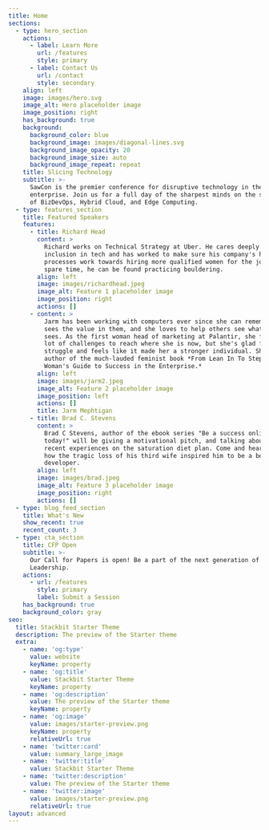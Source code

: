 ```yaml
---
title: Home
sections:
  - type: hero_section
    actions:
      - label: Learn More
        url: /features
        style: primary
      - label: Contact Us
        url: /contact
        style: secondary
    align: left
    image: images/hero.svg
    image_alt: Hero placeholder image
    image_position: right
    has_background: true
    background:
      background_color: blue
      background_image: images/diagonal-lines.svg
      background_image_opacity: 20
      background_image_size: auto
      background_image_repeat: repeat
    title: Slicing Technology
    subtitle: >-
      SawCon is the premier conference for disruptive technology in the
      enterprise. Join us for a full day of the sharpest minds on the subjects
      of BizDevOps, Hybrid Cloud, and Edge Computing.
  - type: features_section
    title: Featured Speakers
    features:
      - title: Richard Head
        content: >
          Richard works on Technical Strategy at Uber. He cares deeply about
          inclusion in tech and has worked to make sure his company's hiring
          processes work towards hiring more qualified women for the job. In his
          spare time, he can be found practicing bouldering.
        align: left
        image: images/richardhead.jpeg
        image_alt: Feature 1 placeholder image
        image_position: right
        actions: []
      - content: >
          Jarm has been working with computers ever since she can remember. She
          sees the value in them, and she loves to help others see what she
          sees. As the first woman head of marketing at Palantir, she faced a
          lot of challenges to reach where she is now, but she's glad for the
          struggle and feels like it made her a stronger individual. She's the
          author of the much-lauded feminist book *From Lean In To Step Over: A
          Woman's Guide to Success in the Enterprise.*
        align: left
        image: images/jarm2.jpeg
        image_alt: Feature 2 placeholder image
        image_position: left
        actions: []
        title: Jarm Mephtigan
      - title: Brad C. Stevens
        content: >
          Brad C Stevens, author of the ebook series "Be a success online,
          today!" will be giving a motivational pitch, and talking about his
          recent experiences on the saturation diet plan. Come and hear about
          how the tragic loss of his third wife inspired him to be a better
          developer.
        align: left
        image: images/brad.jpeg
        image_alt: Feature 3 placeholder image
        image_position: right
        actions: []
  - type: blog_feed_section
    title: What's New
    show_recent: true
    recent_count: 3
  - type: cta_section
    title: CFP Open
    subtitle: >-
      Our Call for Papers is open! Be a part of the next generation of Thought
      Leadership.
    actions:
      - url: /features
        style: primary
        label: Submit a Session
    has_background: true
    background_color: gray
seo:
  title: Stackbit Starter Theme
  description: The preview of the Starter theme
  extra:
    - name: 'og:type'
      value: website
      keyName: property
    - name: 'og:title'
      value: Stackbit Starter Theme
      keyName: property
    - name: 'og:description'
      value: The preview of the Starter theme
      keyName: property
    - name: 'og:image'
      value: images/starter-preview.png
      keyName: property
      relativeUrl: true
    - name: 'twitter:card'
      value: summary_large_image
    - name: 'twitter:title'
      value: Stackbit Starter Theme
    - name: 'twitter:description'
      value: The preview of the Starter theme
    - name: 'twitter:image'
      value: images/starter-preview.png
      relativeUrl: true
layout: advanced
---
```

